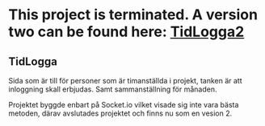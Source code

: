 # This project is terminated. A version two can be found here: [TidLogga2](https://github.com/teddykladdkak/TidLogga2)

## TidLogga
Sida som är till för personer som är timanställda i projekt, tanken är att inloggning skall erbjudas. Samt sammanställning för månaden.

Projektet byggde enbart på Socket.io vilket visade sig inte vara bästa metoden, därav avslutades projektet och finns nu som en vesion 2.
